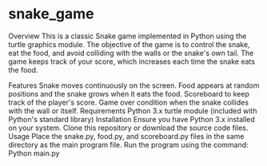 # snake_game

Overview
This is a classic Snake game implemented in Python using the turtle graphics module. The objective of the game is to control the snake, eat the food, and avoid colliding with the walls or the snake's own tail. The game keeps track of your score, which increases each time the snake eats the food.

Features
Snake moves continuously on the screen.
Food appears at random positions and the snake grows when it eats the food.
Scoreboard to keep track of the player's score.
Game over condition when the snake collides with the wall or itself.
Requirements
Python 3.x
turtle module (included with Python's standard library)
Installation
Ensure you have Python 3.x installed on your system.
Clone this repository or download the source code files.
Usage
Place the snake.py, food.py, and scoreboard.py files in the same directory as the main program file.
Run the program using the command:
Python main.py
